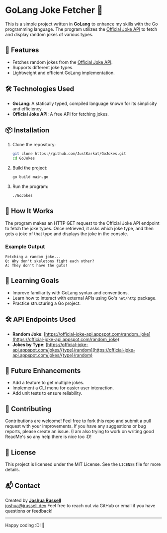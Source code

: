 # GoLang Joke Fetcher 🤣

This is a simple project written in **GoLang** to enhance my skills with the Go programming language. The program utilizes the [Official Joke API](https://official-joke-api.appspot.com) to fetch and display random jokes of various types.

## 🚀 Features

- Fetches random jokes from the [Official Joke API](https://official-joke-api.appspot.com).
- Supports different joke types.
- Lightweight and efficient GoLang implementation.

## 🛠️ Technologies Used

- **GoLang**: A statically typed, compiled language known for its simplicity and efficiency.
- **Official Joke API**: A free API for fetching jokes.

## 📦 Installation

1. Clone the repository:
    ```bash
    git clone https://github.com/JustKarkat/GoJokes.git
    cd GoJokes
    ```

2. Build the project:
    ```bash
    go build main.go
    ```

3. Run the program:
    ```bash
    ./GoJokes
    ```

## 🌟 How It Works

The program makes an HTTP GET request to the Official Joke API endpoint to fetch the joke types. Once retrieved, it asks which joke type, and then gets a joke of that type and displays the joke in the console.

### Example Output

```plaintext
Fetching a random joke...
Q: Why don't skeletons fight each other?
A: They don't have the guts!
```
## 📖 Learning Goals

- Improve familiarity with GoLang syntax and conventions.
- Learn how to interact with external APIs using Go's `net/http` package.
- Practice structuring a Go project.

## 🛠️ API Endpoints Used

- **Random Joke**: [https://official-joke-api.appspot.com/random_joke](https://official-joke-api.appspot.com/random_joke)
- **Jokes by Type**: [https://official-joke-api.appspot.com/jokes/{type}/random](https://official-joke-api.appspot.com/jokes/{type}/random)

## 🚧 Future Enhancements

- Add a feature to get multiple jokes.
- Implement a CLI menu for easier user interaction.
- Add unit tests to ensure reliability.

## 🤝 Contributing

Contributions are welcome! Feel free to fork this repo and submit a pull request with your improvements. If you have any suggestions or bug reports, please create an issue.
(I am also trying to work on writing good ReadMe's so any help there is nice too :D!

## 📝 License

This project is licensed under the MIT License. See the `LICENSE` file for more details.

## 📬 Contact

Created by **[Joshua Russell](https://github.com/JustKarkat)**  
[joshua@jrussell.dev](mailto:joshua@jrussell.dev)
Feel free to reach out via GitHub or email if you have questions or feedback!

---

Happy coding :D! 🎉
